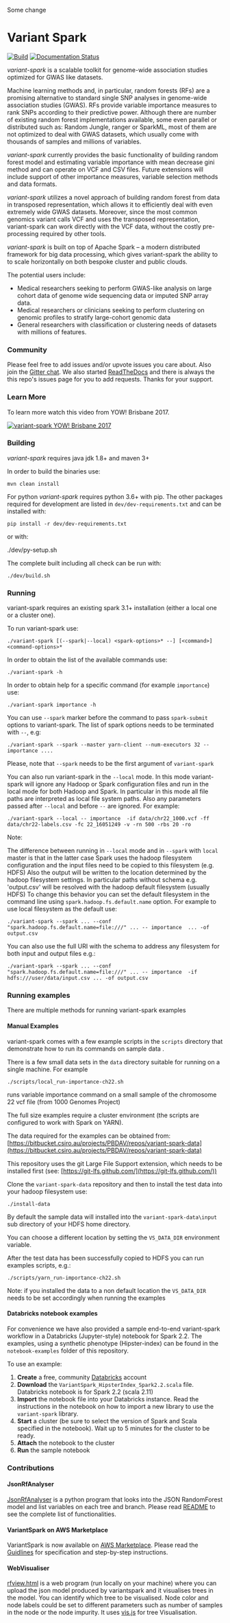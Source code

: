 Some change

# Variant Spark

[![Build](https://github.com/aehrc/VariantSpark/workflows/Java%20and%20Python%20CI%20with%20Maven/badge.svg)](https://github.com/aehrc/VariantSpark/actions?query=workflow%3CI)
[![Documentation Status](https://readthedocs.org/projects/variantspark/badge/?version=latest)](http://variantspark.readthedocs.io/en/latest/?badge=latest)

_variant-spark_ is a scalable toolkit for genome-wide association studies optimized for GWAS like datasets.

Machine learning methods and, in particular, random forests (RFs) are a promising alternative to standard single SNP analyses in genome-wide association studies (GWAS). RFs provide variable importance measures to rank SNPs according to their predictive power.
Although there are number of existing random forest implementations available, some even parallel or distributed such as: Random Jungle, ranger or SparkML, most of them are not optimized to deal with GWAS datasets, which usually come with thousands of samples and millions of variables.

_variant-spark_ currently provides the basic functionality of building random forest model and estimating variable importance with mean decrease gini method and can operate on VCF and CSV files. Future extensions will include support of other importance measures, variable selection methods and data formats.

_variant-spark_ utilizes a novel approach of building random forest from data in transposed representation, which allows it to efficiently deal with even extremely wide GWAS datasets. Moreover, since the most common genomics variant calls VCF and uses the transposed representation, variant-spark can work directly with the VCF data, without the costly pre-processing required by other tools.

_variant-spark_ is built on top of Apache Spark – a modern distributed framework for big data processing, which gives variant-spark the ability to to scale horizontally on both bespoke cluster and public clouds.

The potential users include:

- Medical researchers seeking to perform GWAS-like analysis on large cohort data of genome wide sequencing data or imputed SNP array data.
- Medical researchers or clinicians seeking to perform clustering on genomic profiles to stratify large-cohort genomic data
- General researchers with classification or clustering needs of datasets with millions of features.

### Community

Please feel free to add issues and/or upvote issues you care about. Also join the [Gitter chat](https://gitter.im/VariantSpark/Lobby).
We also started [ReadTheDocs](https://variantspark.readthedocs.io/en/latest/) and there is always the this repo's issues page for you to add requests. Thanks for your support.

### Learn More

To learn more watch this video from YOW! Brisbane 2017.

[![variant-spark YOW! Brisbane 2017](/images/YOW__Conference_2017_Lynn_Langit___Denis_Bauer_-_Cloud_Data_Pipelines_-_YouTube.png?raw=true)](https://www.youtube.com/watch?v=0nw5nQ5T27E)

### Building

_variant-spark_ requires java jdk 1.8+ and maven 3+

In order to build the binaries use:

    mvn clean install

For python _variant-spark_ requires python 3.6+ with pip.
The other packages required for development are listed in `dev/dev-requirements.txt` and can be installed with:

    pip install -r dev/dev-requirements.txt

or with:

./dev/py-setup.sh

The complete built including all check can be run with:

    ./dev/build.sh

### Running

variant-spark requires an existing spark 3.1+ installation (either a local one or a cluster one).

To run variant-spark use:

    ./variant-spark [(--spark|--local) <spark-options>* --] [<command>] <command-options>*

In order to obtain the list of the available commands use:

    ./variant-spark -h

In order to obtain help for a specific command (for example `importance`) use:

    ./variant-spark importance -h

You can use `--spark` marker before the command to pass `spark-submit` options to variant-spark. The list of spark options needs to be terminated with `--`, e.g:

    ./variant-spark --spark --master yarn-client --num-executors 32 -- importance ....

Please, note that `--spark` needs to be the first argument of `variant-spark`

You can also run variant-spark in the `--local` mode. In this mode variant-spark will ignore any Hadoop or Spark configuration files and run in the local mode for both Hadoop and Spark. In particular in this mode all file paths are interpreted as local file system paths. Also any parameters passed after `--local` and before `--` are ignored. For example:

    ./variant-spark --local -- importance  -if data/chr22_1000.vcf -ff data/chr22-labels.csv -fc 22_16051249 -v -rn 500 -rbs 20 -ro

Note:

The difference between running in `--local` mode and in `--spark` with `local` master is that in the latter case Spark uses the hadoop filesystem configuration and the input files need to be copied to this filesystem (e.g. HDFS)
Also the output will be written to the location determined by the hadoop filesystem settings. In particular paths without schema e.g. 'output.csv' will be resolved with the hadoop default filesystem (usually HDFS)
To change this behavior you can set the default filesystem in the command line using `spark.hadoop.fs.default.name` option. For example to use local filesystem as the default use:

    ./variant-spark --spark ... --conf "spark.hadoop.fs.default.name=file:///" ... -- importance  ... -of output.csv

You can also use the full URI with the schema to address any filesystem for both input and output files e.g.:

    ./variant-spark --spark ... --conf "spark.hadoop.fs.default.name=file:///" ... -- importance  -if hdfs:///user/data/input.csv ... -of output.csv

### Running examples

There are multiple methods for running variant-spark examples

#### Manual Examples

variant-spark comes with a few example scripts in the `scripts` directory that demonstrate how to run its commands on sample data .

There is a few small data sets in the `data` directory suitable for running on a single machine. For example

    ./scripts/local_run-importance-ch22.sh

runs variable importance command on a small sample of the chromosome 22 vcf file (from 1000 Genomes Project)

The full size examples require a cluster environment (the scripts are configured to work with Spark on YARN).

The data required for the examples can be obtained from: [https://bitbucket.csiro.au/projects/PBDAV/repos/variant-spark-data](https://bitbucket.csiro.au/projects/PBDAV/repos/variant-spark-data)

This repository uses the git Large File Support extension, which needs to be installed first (see: [https://git-lfs.github.com/](https://git-lfs.github.com/))

Clone the `variant-spark-data` repository and then to install the test data into your hadoop filesystem use:

    ./install-data

By default the sample data will installed into the `variant-spark-data\input` sub directory of your HDFS home directory.

You can choose a different location by setting the `VS_DATA_DIR` environment variable.

After the test data has been successfully copied to HDFS you can run examples scripts, e.g.:

    ./scripts/yarn_run-importance-ch22.sh

Note: if you installed the data to a non default location the `VS_DATA_DIR` needs to be set accordingly when running the examples

#### Databricks notebook examples

For convenience we have also provided a sample end-to-end variant-spark workflow
in a Databricks (Jupyter-style) notebook for Spark 2.2. The examples, using a synthetic phenotype (Hipster-index)
can be found in the `notebook-examples` folder of this repository.

To use an example:

1. **Create** a free, community [Databricks](https://databricks.com/) account
2. **Download** the `VariantSpark_HipsterIndex_Spark2.2.scala` file. Databricks notebook is for Spark 2.2 (scala 2.11)
3. **Import** the notebook file into your Databricks instance. Read the instructions in the notebook on how to import a new library to use the `variant-spark` library.
4. **Start** a cluster (be sure to select the version of Spark and Scala specified in the notebook). Wait up to 5 minutes for the cluster to be ready.
5. **Attach** the notebook to the cluster
6. **Run** the sample notebook

### Contributions

#### JsonRfAnalyser

[JsonRfAnalyser](contributions/JsonRfAnalyser) is a python program that looks into the JSON RandomForest model and list variables on each tree and branch. Please read [README](contributions/JsonRfAnalyser/README.md) to see the complete list of functionalities.

#### VariantSpark on AWS Marketplace

VariantSpark is now available on [AWS Marketplace](https://aws.amazon.com/marketplace/pp/AEHRC-VariantSpark-Notebook/B07YVND4TD). Please read the [Guidlines](contributions/AwsMarketplace/README.md) for specification and step-by-step instructions.

#### WebVisualiser

[rfview.html](contributions/WebVisualiser/rfview.html) is a web program (run locally on your machine) where you can upload the json model produced by variantspark and it visualises trees in the model. You can identify which tree to be visualised. Node color and node labels could be set to different parameters such as number of samples in the node or the node impurity. It uses [vis.js](https://visjs.org/) for tree Visualisation.
